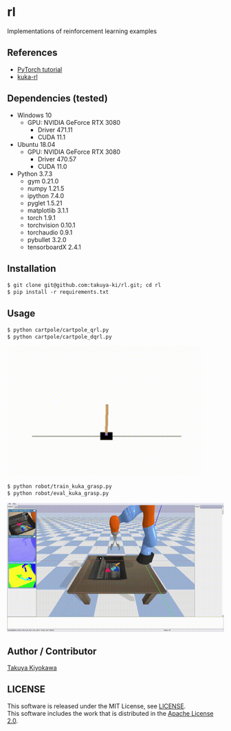 # rl

Implementations of reinforcement learning examples

## References

- [PyTorch tutorial](https://pytorch.org/tutorials/intermediate/reinforcement_q_learning.html)
- [kuka-rl](https://github.com/mahyaret/kuka_rl)

## Dependencies (tested)

- Windows 10
  - GPU: NVIDIA GeForce RTX 3080
    - Driver 471.11
    - CUDA 11.1
- Ubuntu 18.04
  - GPU: NVIDIA GeForce RTX 3080
    - Driver 470.57
    - CUDA 11.0
- Python 3.7.3
  - gym 0.21.0
  - numpy 1.21.5
  - ipython 7.4.0
  - pyglet 1.5.21
  - matplotlib 3.1.1
  - torch 1.9.1 
  - torchvision 0.10.1
  - torchaudio 0.9.1
  - pybullet 3.2.0
  - tensorboardX 2.4.1

## Installation

    $ git clone git@github.com:takuya-ki/rl.git; cd rl
    $ pip install -r requirements.txt

## Usage

    $ python cartpole/cartpole_qrl.py
    $ python cartpole/cartpole_dqrl.py
<img src="./data/readme/movie_cartpole.gif" height="300"/>

    $ python robot/train_kuka_grasp.py
    $ python robot/eval_kuka_grasp.py
<img src="./data/readme/movie_kuka.gif" height="300"/>

## Author / Contributor

[Takuya Kiyokawa](https://takuya-ki.github.io/)  

## LICENSE

This software is released under the MIT License, see [LICENSE](./LICENSE).  
This software includes the work that is distributed in the [Apache License 2.0](https://www.apache.org/licenses/LICENSE-2.0).
